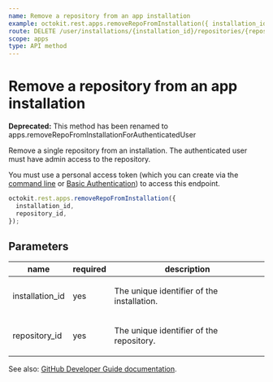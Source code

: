 ```yaml
---
name: Remove a repository from an app installation
example: octokit.rest.apps.removeRepoFromInstallation({ installation_id, repository_id })
route: DELETE /user/installations/{installation_id}/repositories/{repository_id}
scope: apps
type: API method
---
```


# Remove a repository from an app installation

**Deprecated:** This method has been renamed to apps.removeRepoFromInstallationForAuthenticatedUser

Remove a single repository from an installation. The authenticated user must have admin access to the repository.

You must use a personal access token (which you can create via the [command line](https://docs.github.com/enterprise-cloud@latest//github/authenticating-to-github/creating-a-personal-access-token) or [Basic Authentication](https://docs.github.com/enterprise-cloud@latest//rest/overview/other-authentication-methods#basic-authentication)) to access this endpoint.

```js
octokit.rest.apps.removeRepoFromInstallation({
  installation_id,
  repository_id,
});
```

## Parameters

<table>
  <thead>
    <tr>
      <th>name</th>
      <th>required</th>
      <th>description</th>
    </tr>
  </thead>
  <tbody>
    <tr><td>installation_id</td><td>yes</td><td>

The unique identifier of the installation.

</td></tr>
<tr><td>repository_id</td><td>yes</td><td>

The unique identifier of the repository.

</td></tr>
  </tbody>
</table>

See also: [GitHub Developer Guide documentation](https://docs.github.com/enterprise-cloud@latest//rest/reference/apps#remove-a-repository-from-an-app-installation).
